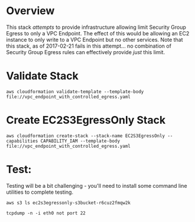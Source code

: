 # Overview
This stack _attempts_ to provide infrastructure allowing limit Security Group Egress to only a VPC Endpoint. The effect of this would be allowing an EC2 instance to only write to a VPC Endpoint but no other services. Note that this stack, as of 2017-02-21 fails in this attempt... no combination of Security Group Egress rules can effectively provide _just_ this limit.


# Validate Stack
`aws cloudformation validate-template --template-body file://vpc_endpoint_with_controlled_egress.yaml`

# Create EC2S3EgressOnly Stack
`aws cloudformation create-stack --stack-name EC2S3EgressOnly --capabilities CAPABILITY_IAM --template-body file://vpc_endpoint_with_controlled_egress.yaml`

# Test:

Testing will be a bit challenging - you'll need to install some command line utilities to complete testing.

`aws s3 ls ec2s3egressonly-s3bucket-r6cuz2fmqw2k`

`tcpdump -n -i eth0 not port 22`